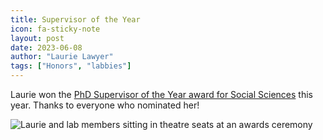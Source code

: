 ```yaml
---
title: Supervisor of the Year
icon: fa-sticky-note
layout: post
date: 2023-06-08
author: "Laurie Lawyer"
tags: ["Honors", "labbies"]
---
```


Laurie won the <a href="https://www.essex.ac.uk/news/2023/06/20/celebrating-our-support-for-postgraduates">PhD Supervisor of the Year award for Social Sciences</a> this year.  Thanks to everyone who nominated her!

![Laurie and lab members sitting in theatre seats at an awards ceremony](/images/soty-2023.jpeg)
